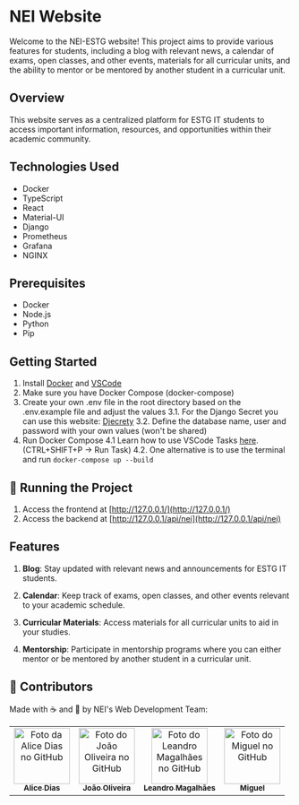 # NEI Website
Welcome to the NEI-ESTG website! This project aims to provide various features for students, including a blog with relevant news, a calendar of exams, open classes, and other events, materials for all curricular units, and the ability to mentor or be mentored by another student in a curricular unit.

## Overview

This website serves as a centralized platform for ESTG IT students to access important information, resources, and opportunities within their academic community.

## Technologies Used

- Docker
- TypeScript
- React
- Material-UI
- Django
- Prometheus
- Grafana
- NGINX

## Prerequisites

- Docker
- Node.js
- Python
- Pip

## Getting Started

1. Install [Docker](https://docs.docker.com/get-docker/) and [VSCode](https://code.visualstudio.com/download)
2. Make sure you have Docker Compose (docker-compose)
3. Create your own .env file in the root directory based on the .env.example file and adjust the values
3.1. For the Django Secret you can use this website: [Djecrety](https://djecrety.ir/)
3.2. Define the database name, user and password with your own values (won't be shared)
4. Run Docker Compose
4.1 Learn how to use VSCode Tasks [here](https://code.visualstudio.com/docs/editor/tasks). (CTRL+SHIFT+P -> Run Task)
4.2. One alternative is to use the terminal and run `docker-compose up --build`

## 🚀 Running the Project

1. Access the frontend at [http://127.0.0.1/](http://127.0.0.1/)
2. Access the backend at [http://127.0.0.1/api/nei](http://127.0.0.1/api/nei)

## Features

1. **Blog**: Stay updated with relevant news and announcements for ESTG IT students.

2. **Calendar**: Keep track of exams, open classes, and other events relevant to your academic schedule.

3. **Curricular Materials**: Access materials for all curricular units to aid in your studies.

4. **Mentorship**: Participate in mentorship programs where you can either mentor or be mentored by another student in a curricular unit.

## 🤝 Contributors
Made with ☕ and 💜 by NEI's Web Development Team:

<table>
  <tr>
    <td align="center">
      <a href="#">
        <img src="https://github.com/heyliceeee.png" width="100px;" alt="Foto da Alice Dias no GitHub"/><br>
        <sub>
          <b>Alice Dias</b>
        </sub>
      </a>
    </td>
    <td align="center">
      <a href="#">
        <img src="https://github.com/joaopsoliveira03.png" width="100px;" alt="Foto do João Oliveira no GitHub"/><br>
        <sub>
          <b>João Oliveira</b>
        </sub>
      </a>
    </td>
    <td align="center">
      <a href="#">
        <img src="https://github.com/cynlik.png" width="100px;" alt="Foto do Leandro Magalhães no GitHub"/><br>
        <sub>
          <b>Leandro Magalhães</b>
        </sub>
      </a>
    </td>
    <td align="center">
      <a href="#">
        <img src="https://github.com/Lsmiguel.png" width="100px;" alt="Foto do Miguel no GitHub"/><br>
        <sub>
          <b>Miguel</b>
        </sub>
      </a>
    </td>
  </tr>
</table>


